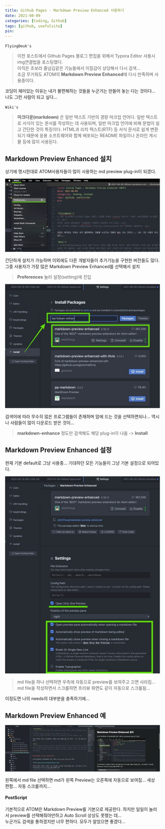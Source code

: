 ```yaml
---
title: Github Pages - Markdown Preview Enhanced 사용하기
date: 2021-08-09
categories: [Coding, Github]
tags: [github, usefulsite]
pin:
---
```



`FlyingDeuk's`
> 이전 포스트에서 Github Pages 블로그 편집을 위해서 Typora Editor 사용시 img연결법을 포스팅했다. <br>
아직은 초보라 줄넘김같은 기능들에서 이질감이 상당해서 다시 검색...<br>
조금 무거워도 ATOM의 **Markdown Preview Enhanced**에 다시 만족하며 사용중이다. <br>

코딩이 재미있는 이유는 내가 불편해하는 것들을 누군가는 만들어 놓는 다는 것이다... 나도 그런 사람이 되고 싶다...

`Wiki's`
> **마크다운(markdown)** 은 일반 텍스트 기반의 경량 마크업 언어다. 일반 텍스트로 서식이 있는 문서를 작성하는 데 사용되며, 일반 마크업 언어에 비해 문법이 쉽고 간단한 것이 특징이다. HTML과 리치 텍스트(RTF) 등 서식 문서로 쉽게 변환되기 때문에 응용 소프트웨어와 함께 배포되는 README 파일이나 온라인 게시물 등에 많이 사용된다.


## Markdown Preview Enhanced 설치

상기에 명시한데로 ATOM사용자들이 많이 사용하는 md preview plug-in이 되겠다.

![md](/img/living/review/markdown1.jpg)

간단하게 설치가 가능하며 이외에도 다른 개발자들이 추가기능을 구현한 버전들도 많다. 그중 사용자가 가장 많은 Markdown Preview Enhanced를 선택해서 설치
>**Preferences** 눌러 설정(setting)에 진입

![md](/img/living/review/markdown2.jpg)

검색어에 따라 무수히 많은 프로그램들이 존재하며 맘에 드는 것을 선택하면되나... 역시나 사람들이 많이 다운로드 받은 것이...
>**markdown-enhance** 정도만 검색해도 해당 plug-in이 나옴 -> **Install**

## Markdown Preview Enhanced 설정

현재 기본 default로 그냥 사용중... 기대하던 모든 기능들이 그냥 기본 설정으로 되어있다.

![md](/img/living/review/markdown3.jpg)
>md file을 하나 선택하면 우측에 자동으로 preview를 보여주고 끄면 사라짐...<br>
md file을 작성하면서 스크롤하면 프리뷰 화면도 같이 자동으로 스크롤됨...<br>

이정도면 나의 needs의 대부분을 충족하기에...

## Markdown Preview Enhanced 예

![md](/img/living/review/markdown4.jpg)

왼쪽에서 md file 선택하면 md가 왼쪽 Preview는 오른쪽에 자동으로 보여짐... 세상 편함... 자동 스크롤까지...


#### PostScript
기본적으로 ATOM은 Markdown Preview를 기본으로 제공한다. 하지만 일일이 눌러서 preview를 선택해줘야만하고 Auto Scroll 상상도 못했는 데... <br>
누군가도 검색을 통하겠지만 너무 편하다. 모두가 알았으면 좋겠다...
